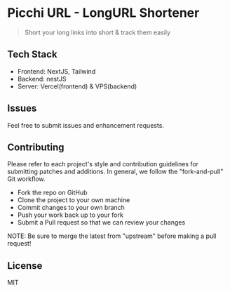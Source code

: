 # Picchi URL - LongURL Shortener

> Short your long links into short & track them easily

## Tech Stack

- Frontend: NextJS, Tailwind
- Backend: nestJS
- Server: Vercel(frontend) & VPS(backend)

## Issues

Feel free to submit issues and enhancement requests.

## Contributing

Please refer to each project's style and contribution guidelines for submitting patches and additions. In general, we follow the "fork-and-pull" Git workflow.

- Fork the repo on GitHub
- Clone the project to your own machine
- Commit changes to your own branch
- Push your work back up to your fork
- Submit a Pull request so that we can review your changes

NOTE: Be sure to merge the latest from "upstream" before making a pull request!

## License

MIT
